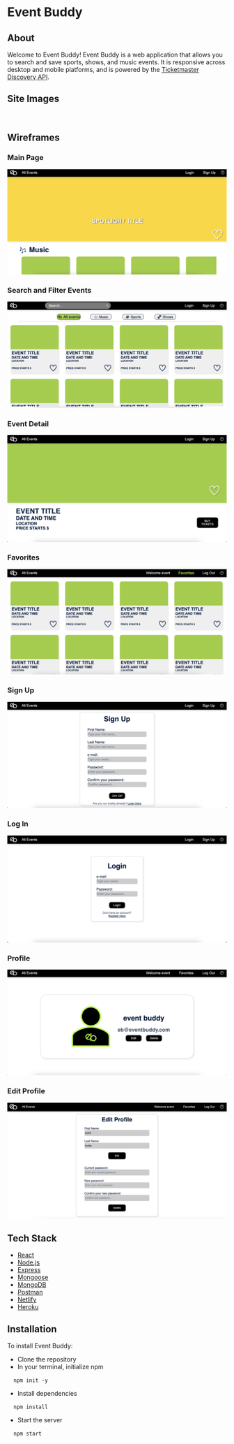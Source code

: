 # Event Buddy

## About
Welcome to Event Buddy! Event Buddy is a web application that allows you to search and save sports, shows, and music events. It is responsive across desktop and mobile platforms, and is powered by the [Ticketmaster Discovery API](https://developer.ticketmaster.com/products-and-docs/apis/discovery-api/v2/).


## Site Images
<img src=''>
<img src=''>
<img src=''>
<img src=''>


## Wireframes
### Main Page
<img src='https://github.com/CIparrea/event_buddy/blob/main/public/wireframes/mainPageWF.png'>

### Search and Filter Events
<img src='https://github.com/CIparrea/event_buddy/blob/main/public/wireframes/allEventsPageWF.png'>

### Event Detail
<img src='https://github.com/CIparrea/event_buddy/blob/main/public/wireframes/eventPageWF.png'>

### Favorites
<img src='https://github.com/CIparrea/event_buddy/blob/main/public/wireframes/favoritesPageWF.png'>

### Sign Up
<img src='https://github.com/CIparrea/event_buddy/blob/main/public/wireframes/signupPageWF.png'>

### Log In
<img src='https://github.com/CIparrea/event_buddy/blob/main/public/wireframes/loginPageWF.png'>

### Profile
<img src='https://github.com/CIparrea/event_buddy/blob/main/public/wireframes/profilePageWF.png'>


### Edit Profile
<img src='https://github.com/CIparrea/event_buddy/blob/main/public/wireframes/efitProfilePageWF.png'>


## Tech Stack
- [React](https://react.dev/)
- [Node.js](https://nodejs.org/en)
- [Express](https://expressjs.com/)
- [Mongoose](https://mongoosejs.com/)
- [MongoDB](https://www.mongodb.com/)
- [Postman](https://www.postman.com/)
- [Netlify](https://app.netlify.com/login)
- [Heroku](https://www.heroku.com/)


## Installation
To install Event Buddy:

- Clone the repository
- In your terminal, initialize npm

```
  npm init -y
```
- Install dependencies

```
  npm install
```

- Start the server

```
  npm start
